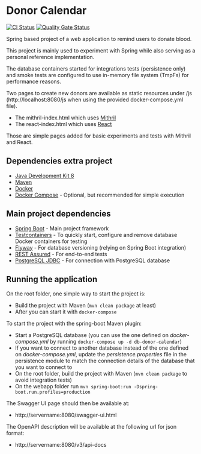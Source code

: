 # Donor Calendar

[![CI Status](https://github.com/taizel/donor-calendar/workflows/CI/badge.svg)](https://github.com/taizel/donor-calendar/actions?query=workflow%3ACI+branch%3Amain)
[![Quality Gate Status](https://sonarcloud.io/api/project_badges/measure?project=donor-calendar&metric=alert_status)](https://sonarcloud.io/dashboard?id=donor-calendar)

Spring based project of a web application to remind users to donate blood.

This project is mainly used to experiment with Spring while also serving as a personal reference implementation.

The database containers started for integrations tests (persistence only) and smoke tests are configured to use in-memory file system (TmpFs) for performance reasons.

Two pages to create new donors are available as static resources under /js (http://localhost:8080/js when using the provided docker-compose.yml file).
- The mithril-index.html which uses [Mithril](https://mithril.js.org/) 
- The react-index.html which uses [React](https://reactjs.org/)

Those are simple pages added for basic experiments and tests with Mithril and React.

## Dependencies extra project
- [Java Development Kit 8](https://openjdk.java.net/projects/jdk8) 
- [Maven](https://maven.apache.org)
- [Docker](https://www.docker.com)
- [Docker Compose](https://github.com/docker/compose) - Optional, but recommended for simple execution

## Main project dependencies
- [Spring Boot](https://spring.io/projects/spring-boot) - Main project framework
- [Testcontainers](https://www.testcontainers.org) - To quickly start, configure and remove database Docker containers for testing
- [Flyway](https://flywaydb.org/documentation/plugins/springboot) - For database versioning (relying on Spring Boot integration)
- [REST Assured](http://rest-assured.io) - For end-to-end tests
- [PostgreSQL JDBC](https://jdbc.postgresql.org/) - For connection with PostgreSQL database

## Running the application
On the root folder, one simple way to start the project is:
- Build the project with Maven (`mvn clean package` at least)
- After you can start it with `docker-compose`

To start the project with the spring-boot Maven plugin:
- Start a PostgreSQL database (you can use the one defined on _docker-compose.yml_ by running `docker-compose up -d db-donor-calendar`)
- If you want to connect to another database instead of the one defined on _docker-compose.yml_, update the _persistence.properties_ file in the persistence module to match the connection details of the database that you want to connect to
- On the root folder, build the project with Maven (`mvn clean package` to avoid integration tests)
- On the webapp folder run `mvn spring-boot:run -Dspring-boot.run.profiles=production`

The Swagger UI page should then be available at:
- http://servername:8080/swagger-ui.html

The OpenAPI description will be available at the following url for json format:
- http://servername:8080/v3/api-docs